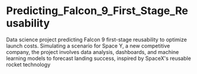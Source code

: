 # Predicting_Falcon_9_First_Stage_Reusability
Data science project predicting Falcon 9 first-stage reusability to optimize launch costs. Simulating a scenario for Space Y, a new competitive company, the project involves data analysis, dashboards, and machine learning models to forecast landing success, inspired by SpaceX's reusable rocket technology
